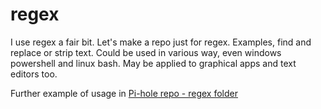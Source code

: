 # regex

I use regex a fair bit. Let's make a repo just for regex. Examples, find and replace or strip text. Could be used in various way, even windows powershell and linux bash. May be applied to graphical apps and text editors too. 

Further example of usage in [Pi-hole repo - regex folder](https://github.com/SystemJargon/pi-hole/tree/main/regex)
